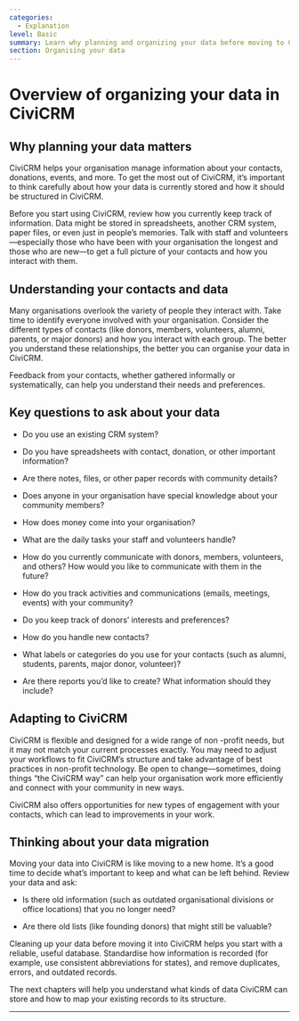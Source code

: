```yaml
---
categories:
  - Explanation
level: Basic
summary: Learn why planning and organizing your data before moving to CiviCRM is essential for a successful transition.
section: Organising your data
---
```


# Overview of organizing your data in CiviCRM

## Why planning your data matters

CiviCRM helps your organisation manage information about your contacts, donations, events, and more. To get the most out of CiviCRM, it’s important to think carefully about how your data is currently stored and how it should be structured in CiviCRM.

Before you start using CiviCRM, review how you currently keep track of information. Data might be stored in spreadsheets, another CRM system, paper files, or even just in people’s memories. Talk with staff and volunteers—especially those who have been with your organisation the longest and those who are new—to get a full picture of your contacts and how you interact with them.

## Understanding your contacts and data

Many organisations overlook the variety of people they interact with. Take time to identify everyone involved with your organisation. Consider the different types of contacts (like donors, members, volunteers, alumni, parents, or major donors) and how you interact with each group. The better you understand these relationships, the better you can organise your data in CiviCRM.

Feedback from your contacts, whether gathered informally or systematically, can help you understand their needs and preferences.

## Key questions to ask about your data

- Do you use an existing CRM system?

- Do you have spreadsheets with contact, donation, or other important information?

- Are there notes, files, or other paper records with community details?

- Does anyone in your organisation have special knowledge about your community members?

- How does money come into your organisation?

- What are the daily tasks your staff and volunteers handle?

- How do you currently communicate with donors, members, volunteers, and others? How would you like to communicate with them in the future?

- How do you track activities and communications (emails, meetings, events) with your community?

- Do you keep track of donors’ interests and preferences?

- How do you handle new contacts?

- What labels or categories do you use for your contacts (such as alumni, students, parents, major donor, volunteer)?

- Are there reports you’d like to create? What information should they include?

## Adapting to CiviCRM

CiviCRM is flexible and designed for a wide range of non
-profit needs, but it may not match your current processes exactly. You may need to adjust your workflows to fit CiviCRM’s structure and take advantage of best practices in non-profit technology. Be open to change—sometimes, doing things “the CiviCRM way” can help your organisation work more efficiently and connect with your community in new ways.

CiviCRM also offers opportunities for new types of engagement with your contacts, which can lead to improvements in your work.

## Thinking about your data migration

Moving your data into CiviCRM is like moving to a new home. It’s a good time to decide what’s important to keep and what can be left behind. Review your data and ask:

- Is there old information (such as outdated organisational divisions or office locations) that you no longer need?

- Are there old lists (like founding donors) that might still be valuable?

Cleaning up your data before moving it into CiviCRM helps you start with a reliable, useful database. Standardise how information is recorded (for example, use consistent abbreviations for states), and remove duplicates, errors, and outdated records.

The next chapters will help you understand what kinds of data CiviCRM can store and how to map your existing records to its structure.

---

<!--
Source: https://docs.civicrm.org/user/en/latest/organising
-your-data/overview/ -->

<!--
Suggestion: This page is best categorized as an Explanation, as it provides background, context, and reasoning for planning and organising data before using CiviCRM. It does not provide step
-by-step instructions (Tutorial), specific problem-solving actions (Guide), or exhaustive factual details (Reference). The content is introductory and suitable for users new to CiviCRM, so the level is Basic. The logical section is "Organising your data". If desired, practical step-by-step guides for mapping or migrating data could be split into separate Guide or Tutorial pages. -->
